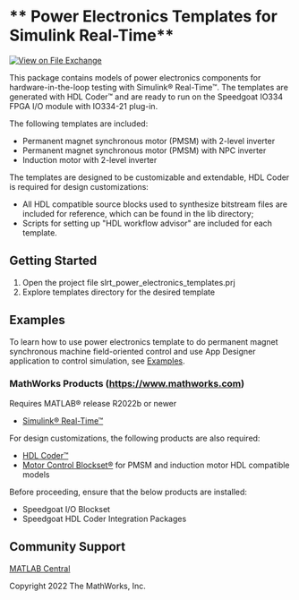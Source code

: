 # ** Power Electronics Templates for Simulink Real-Time** 

[![View <Simulink Real-Time Power Electronics templates> on File Exchange](https://www.mathworks.com/matlabcentral/images/matlab-file-exchange.svg)](https://www.mathworks.com/matlabcentral/fileexchange/####Simulink-Real-Time-Power-Electronics-templates)  
<!-- Add this icon to the README if this repo also appears on File Exchange via the "Connect to GitHub" feature --> 

This package contains models of power electronics components for hardware-in-the-loop testing with Simulink&reg; Real-Time&trade;. The templates are generated with HDL Coder&trade; and are ready to run on the Speedgoat IO334 FPGA I/O module with IO334-21 plug-in.

The following templates are included:
- Permanent magnet synchronous motor (PMSM) with 2-level inverter
- Permanent magnet synchronous motor (PMSM) with NPC inverter
- Induction motor with 2-level inverter

The templates are designed to be customizable and extendable, HDL Coder is required for design customizations: 
- All HDL compatible source blocks used to synthesize bitstream files are included for reference, which can be found in the lib directory;
- Scripts for setting up "HDL workflow advisor" are included for each template.   


## Getting Started 
1. Open the project file slrt\_power\_electronics\_templates.prj
2. Explore templates directory for the desired template

## Examples
To learn how to use power electronics template to do permanent magnet synchronous machine field-oriented control and use App Designer application to control simulation, see [Examples](/examples/FOCandPMSM). 

### MathWorks Products (https://www.mathworks.com)

Requires MATLAB&reg; release R2022b or newer
- [Simulink&reg; Real-Time&trade;](https://www.mathworks.com/products/simulink-real-time.html)

For design customizations, the following products are also required:
- [HDL Coder&trade;](https://www.mathworks.com/products/hdl-coder.html)
- [Motor Control Blockset&reg;](https://www.mathworks.com/products/motor-control.html) for PMSM and induction motor HDL compatible models

Before proceeding, ensure that the below products are installed:  
* Speedgoat I/O Blockset
* Speedgoat HDL Coder Integration Packages


## Community Support
[MATLAB Central](https://www.mathworks.com/matlabcentral)

Copyright 2022 The MathWorks, Inc.


